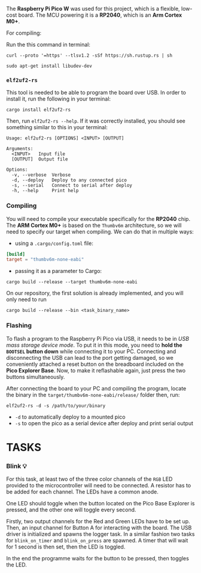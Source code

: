 The **Raspberry Pi Pico W** was used for this project, which is a flexible, low-cost board.
The MCU powering it is a **RP2040**, which is an **Arm Cortex M0+**.

For compiling:

Run the this command in terminal:
```shell
curl --proto '=https' --tlsv1.2 -sSf https://sh.rustup.rs | sh
```
```shell
sudo apt-get install libudev-dev
```
### `elf2uf2-rs`

This tool is needed to be able to program the board over USB. In order to install it, run
the following in your terminal:

```shell
cargo install elf2uf2-rs
```

Then, run `elf2uf2-rs --help`. If it was correctly installed, you should see something similar
to this in your terminal:

```shell
Usage: elf2uf2-rs [OPTIONS] <INPUT> [OUTPUT]

Arguments:
  <INPUT>   Input file
  [OUTPUT]  Output file

Options:
  -v, --verbose  Verbose
  -d, --deploy   Deploy to any connected pico
  -s, --serial   Connect to serial after deploy
  -h, --help     Print help
```

### Compiling

You will need to compile your executable specifically for the **RP2040** chip. The 
**ARM Cortex M0+** is based on the `Thumbv6m` architecture, so we will need to specify
our target when compiling. We can do that in multiple ways:

* using a `.cargo/config.toml` file:

```toml
[build]
target = "thumbv6m-none-eabi"
```

* passing it as a parameter to Cargo:

```shell
cargo build --release --target thumbv6m-none-eabi
```

On our repository, the first solution is already implemented, and you will only need to run 

```shell
cargo build --release --bin <task_binary_name>
```

### Flashing

To flash a program to the Raspberry Pi Pico via USB, it needs to be in *USB mass storage device mode*.
To put it in this mode, you need to **hold the `BOOTSEL` button down**  while connecting it to your PC.
Connecting and disconnecting the USB can lead to the port getting damaged, so we conveniently attached
a reset button on the breadboard included on the **Pico Explorer Base**. Now, to make it reflashable
again, just press the two buttons simultaneously.

After connecting the board to your PC and compiling the program, locate the binary in the
`target/thumbv6m-none-eabi/release/` folder then, run:

```shell
elf2uf2-rs -d -s /path/to/your/binary
```

* `-d` to automatically deploy to a mounted pico
* `-s` to open the pico as a serial device after deploy and print serial output

# TASKS

### Blink 💡

For this task, at least two of the three color channels of the `RGB` LED provided
to the microcontroller will need to be connected. A resistor has to be added for
each channel. The LEDs have a common anode.

One LED should toggle when the button located on the Pico Base Explorer is pressed,
and the other one will toggle every second.

Firstly, two output channels for the Red and Green LEDs have to be set up. Then,
an input channel for Button A for interacting with the board. The USB driver is
initialized and spawns the logger task. In a similar fashion two tasks for
`blink_on_timer` and `blink_on_press` are spawned. A timer that will wait
for 1 second is then set, then the LED is toggled.

In the end the programme waits for the button to be pressed, then toggles the LED.

